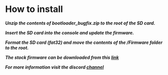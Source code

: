 # How to install

***Unzip the contents of bootloader_bugfix.zip to the root of the SD card.***

***Insert the SD card into the console and update the firmware.***

***Format the SD card (fat32) and move the contents of the /Firmware folder to the root.***

***The stock firmware can be downloaded from this [link](https://drive.google.com/file/d/1413mSyBDVdbtCs7JeJwHbgjcqO3UaxrG/view)***

***For more information visit the discord [channel](https://discord.com/channels/741895796315914271/1195581037003165796)***